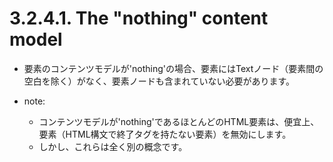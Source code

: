 # 3.2.4.1. The "nothing" content model

- 要素のコンテンツモデルが'nothing'の場合、要素にはTextノード（要素間の空白を除く）がなく、要素ノードも含まれていない必要があります。

- note:
    - コンテンツモデルが'nothing'であるほとんどのHTML要素は、便宜上、要素（HTML構文で終了タグを持たない要素）を無効にします。
    - しかし、これらは全く別の概念です。

